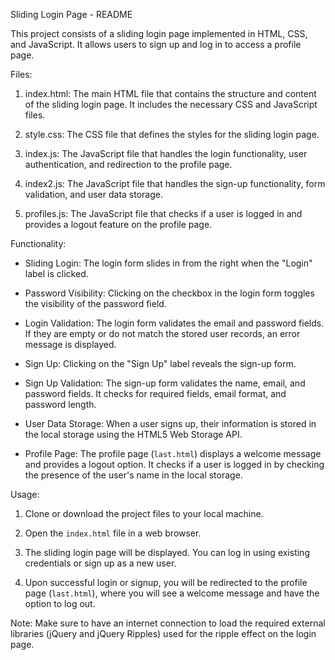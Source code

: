 Sliding Login Page - README

This project consists of a sliding login page implemented in HTML, CSS, and JavaScript. It allows users to sign up and log in to access a profile page.


Files:
1. index.html: The main HTML file that contains the structure and content of the sliding login page. It includes the necessary CSS and JavaScript files.

2. style.css: The CSS file that defines the styles for the sliding login page.

3. index.js: The JavaScript file that handles the login functionality, user authentication, and redirection to the profile page.

4. index2.js: The JavaScript file that handles the sign-up functionality, form validation, and user data storage.

5. profiles.js: The JavaScript file that checks if a user is logged in and provides a logout feature on the profile page.


Functionality:
- Sliding Login: The login form slides in from the right when the "Login" label is clicked.

- Password Visibility: Clicking on the checkbox in the login form toggles the visibility of the password field.

- Login Validation: The login form validates the email and password fields. If they are empty or do not match the stored user records, an error message is displayed.

- Sign Up: Clicking on the "Sign Up" label reveals the sign-up form.

- Sign Up Validation: The sign-up form validates the name, email, and password fields. It checks for required fields, email format, and password length.

- User Data Storage: When a user signs up, their information is stored in the local storage using the HTML5 Web Storage API.

- Profile Page: The profile page (`last.html`) displays a welcome message and provides a logout option. It checks if a user is logged in by checking the presence of the user's name in the local storage.


Usage:
1. Clone or download the project files to your local machine.

2. Open the `index.html` file in a web browser.

3. The sliding login page will be displayed. You can log in using existing credentials or sign up as a new user.

4. Upon successful login or signup, you will be redirected to the profile page (`last.html`), where you will see a welcome message and have the option to log out.

Note: Make sure to have an internet connection to load the required external libraries (jQuery and jQuery Ripples) used for the ripple effect on the login page.
